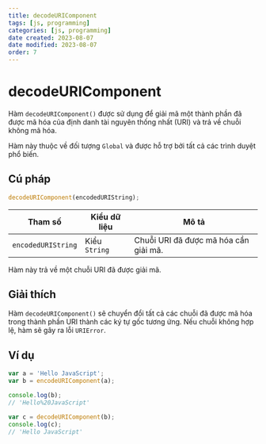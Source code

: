 ```yaml
---
title: decodeURIComponent
tags: [js, programming]
categories: [js, programming]
date created: 2023-08-07
date modified: 2023-08-07
order: 7
---
```


# decodeURIComponent

Hàm `decodeURIComponent()` được sử dụng để giải mã một thành phần đã được mã hóa của định danh tài nguyên thống nhất (URI) và trả về chuỗi không mã hóa.

Hàm này thuộc về đối tượng `Global` và được hỗ trợ bởi tất cả các trình duyệt phổ biến.

## Cú pháp

```js
decodeURIComponent(encodedURIString);
```

| Tham số               | Kiểu dữ liệu | Mô tả                                |
| --------------------- | ------------ | ----------------------------------- |
| `encodedURIString`    | Kiểu `String`| Chuỗi URI đã được mã hóa cần giải mã.|

Hàm này trả về một chuỗi URI đã được giải mã.

## Giải thích

Hàm `decodeURIComponent()` sẽ chuyển đổi tất cả các chuỗi đã được mã hóa trong thành phần URI thành các ký tự gốc tương ứng. Nếu chuỗi không hợp lệ, hàm sẽ gây ra lỗi `URIError`.

## Ví dụ

```js
var a = 'Hello JavaScript';
var b = encodeURIComponent(a);

console.log(b);
// 'Hello%20JavaScript'

var c = decodeURIComponent(b);
console.log(c);
// 'Hello JavaScript'
```
